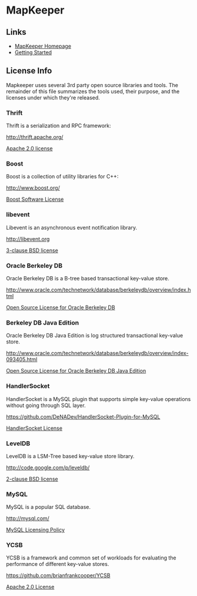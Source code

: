 # MapKeeper

## Links

* [MapKeeper Homepage](https://github.com/m1ch1/mapkeeper/wiki)
* [Getting Started](https://github.com/m1ch1/mapkeeper/wiki/Getting-Started)

## License Info

Mapkeeper uses several 3rd party open source libraries and tools. The remainder
of this file summarizes the tools used, their purpose, and the licenses under
which they're released.

### Thrift

Thrift is a serialization and RPC framework:

http://thrift.apache.org/

[Apache 2.0 license](http://svn.apache.org/viewvc/thrift/trunk/LICENSE?view=markup)

### Boost

Boost is a collection of utility libraries for C++:

http://www.boost.org/

[Boost Software License](http://www.boost.org/users/license.html)

### libevent

Libevent is an asynchronous event notification library.

http://libevent.org

[3-clause BSD license](http://libevent.org/LICENSE.txt)

### Oracle Berkeley DB

Oracle Berkeley DB is a B-tree based transactional key-value store.

http://www.oracle.com/technetwork/database/berkeleydb/overview/index.html

[Open Source License for Oracle Berkeley DB](http://www.oracle.com/technetwork/database/berkeleydb/downloads/oslicense-093458.html)

### Berkeley DB Java Edition

Oracle Berkeley DB Java Edition is log structured transactional key-value store.

http://www.oracle.com/technetwork/database/berkeleydb/overview/index-093405.html

[Open Source License for Oracle Berkeley DB Java Edition](http://www.oracle.com/technetwork/database/berkeleydb/downloads/jeoslicense-086837.html)

### HandlerSocket

HandlerSocket is a MySQL plugin that supports simple key-value operations
without going through SQL layer. 

https://github.com/DeNADev/HandlerSocket-Plugin-for-MySQL

[HandlerSocket License](https://github.com/DeNADev/HandlerSocket-Plugin-for-MySQL/blob/master/COPYING)

### LevelDB

LevelDB is a LSM-Tree based key-value store library.

http://code.google.com/p/leveldb/

[2-clause BSD license](http://www.opensource.org/licenses/bsd-license.php)

### MySQL

MySQL is a popular SQL database.

http://mysql.com/

[MySQL Licensing Policy](http://www.mysql.com/about/legal/licensing/index.html)

### YCSB

YCSB is a framework and common set of workloads for evaluating the performance
of different key-value stores.

https://github.com/brianfrankcooper/YCSB

[Apache 2.0 License](https://github.com/brianfrankcooper/YCSB/blob/master/LICENSE.txt)
